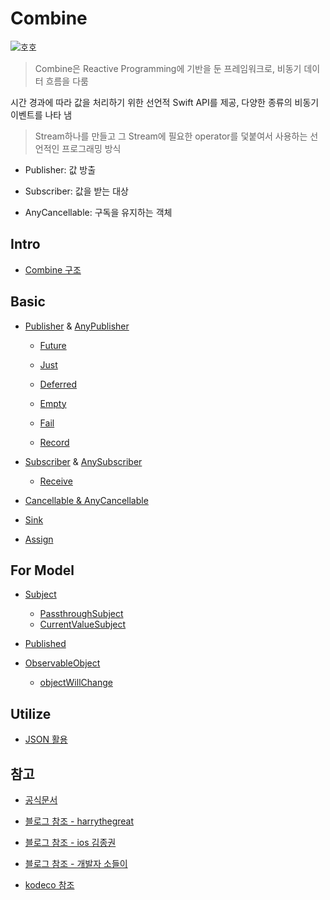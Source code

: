 # Combine

![호호](https://postfiles.pstatic.net/MjAyMjA2MTlfMTQw/MDAxNjU1NjI5ODk5NzYx.QYr_9AM2GGnj6xYt2u3Odta2RYP7c9kyJgb7WNlGhjwg.DMZdS08YtWGXyhzGEL0nLOSRJriidgm32J8fWSa_GQMg.GIF.gogoa25/IMG_3649.GIF?type=w3840)

> Combine은 Reactive Programming에 기반을 둔 프레임워크로, 비동기 데이터 흐름을 다룸

시간 경과에 따라 값을 처리하기 위한 선언적 Swift API를 제공, 다양한 종류의 비동기 이벤트를 나타 냄

> Stream하나를 만들고 그 Stream에 필요한 operator를 덫붙여서 사용하는 선언적인 프로그래밍 방식

- Publisher: 값 방출

- Subscriber: 값을 받는 대상

- AnyCancellable: 구독을 유지하는 객체

## Intro

- [Combine 구조](https://github.com/BOLTB0X/Combine/blob/main/CombineConcept/concept1.md)

## Basic

- [Publisher](https://github.com/BOLTB0X/Combine/blob/main/CombineBasic01/Publisher.md) & [AnyPublisher](https://github.com/BOLTB0X/Combine/blob/main/CombineBasic01/AnyPublisher.md)

  - [Future](https://github.com/BOLTB0X/Combine/blob/main/CombineBasic02/Future.md)

  - [Just](https://github.com/BOLTB0X/Combine/blob/main/CombineConcept/Just.md)

  - [Deferred](https://github.com/BOLTB0X/Combine/blob/main/CombineBasic02/Deferred.md)

  - [Empty](https://github.com/BOLTB0X/Combine/blob/main/CombineBasic02/Empty.md)

  - [Fail](https://github.com/BOLTB0X/Combine/blob/main/CombineBasic02/Fail.md)

  - [Record](https://github.com/BOLTB0X/Combine/blob/main/CombineBasic02/Record.md)
    <br/>

- [Subscriber](https://github.com/BOLTB0X/Combine/blob/main/CombineBasic01/Subscriber.md) & [AnySubscriber]()

  - [Receive](https://github.com/BOLTB0X/Combine/blob/main/CombineBasic01/receive.md)
    <br/>

- [Cancellable & AnyCancellable](https://github.com/BOLTB0X/Combine/blob/main/CombineBasic01/Cancellable.md)

- [Sink](https://github.com/BOLTB0X/Combine/blob/main/CombineConcept/Sink.md)

- [Assign](https://github.com/BOLTB0X/Combine/blob/main/CombineConcept/assign.md)

## For Model

- [Subject]()

  - [PassthroughSubject]()
  - [CurrentValueSubject]()
    <br/>

- [Published](https://github.com/BOLTB0X/Combine/blob/main/CombineBasic01/Published.md)

- [ObservableObject
  ](https://github.com/BOLTB0X/Combine/blob/main/CombineBasic01/ObservableObject.md)
  - [objectWillChange
    ](https://github.com/BOLTB0X/Combine/blob/main/CombineBasic01/objectWillChange.md)

## Utilize

- [JSON 활용](https://github.com/BOLTB0X/Combine/tree/main/CombineJSON)

## 참고

- [공식문서](https://developer.apple.com/documentation/combine)

- [블로그 참조 - harrythegreat](https://medium.com/harrythegreat/swift-combine-입문하기-가이드-1-525ccb94af57)

- [블로그 참조 - ios 김종권](https://ios-development.tistory.com/1112)

- [블로그 참조 - 개발자 소들이](https://babbab2.tistory.com/)

- [kodeco 참조](https://www.kodeco.com/books/combine-asynchronous-programming-with-swift/v2.0/chapters/1-hello-combine)
